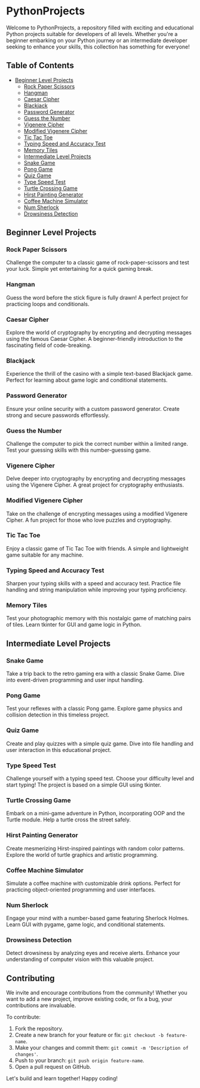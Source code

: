 # PythonProjects

Welcome to PythonProjects, a repository filled with exciting and educational Python projects suitable for developers of all levels. Whether you're a beginner embarking on your Python journey or an intermediate developer seeking to enhance your skills, this collection has something for everyone!

## Table of Contents

- [Beginner Level Projects](#beginner-level-projects)
  - [Rock Paper Scissors](#rock-paper-scissors)
  - [Hangman](#hangman)
  - [Caesar Cipher](#caesar-cipher)
  - [Blackjack](#blackjack)
  - [Password Generator](#password-generator)
  - [Guess the Number](#guess-the-number-game)
  - [Vigenere Cipher](#vigenere-cypher)
  - [Modified Vigenere Cipher](#modified-vigenere-cypher)
  - [Tic Tac Toe](#tic-tac-toe)
  - [Typing Speed and Accuracy Test](#typing-speed-and-accuracy-test)
  - [Memory Tiles](#memory-tiles)
  - [Intermediate Level Projects](#intermediate-level-projects)
  - [Snake Game](#snake-game)
  - [Pong Game](#pong-game)
  - [Quiz Game](#quiz-game)
  - [Type Speed Test](#type-speed-test)
  - [Turtle Crossing Game](#turtle-crossing-game)
  - [Hirst Painting Generator](#hirst-painting-generator)
  - [Coffee Machine Simulator](#coffee-machine-simulator)
  - [Num Sherlock](#num-sherlock)
  - [Drowsiness Detection](#drowsiness-detection)

## Beginner Level Projects

### Rock Paper Scissors
Challenge the computer to a classic game of rock-paper-scissors and test your luck. Simple yet entertaining for a quick gaming break.

### Hangman
Guess the word before the stick figure is fully drawn! A perfect project for practicing loops and conditionals.

### Caesar Cipher
Explore the world of cryptography by encrypting and decrypting messages using the famous Caesar Cipher. A beginner-friendly introduction to the fascinating field of code-breaking.

### Blackjack
Experience the thrill of the casino with a simple text-based Blackjack game. Perfect for learning about game logic and conditional statements.

### Password Generator
Ensure your online security with a custom password generator. Create strong and secure passwords effortlessly.

### Guess the Number
Challenge the computer to pick the correct number within a limited range. Test your guessing skills with this number-guessing game.

### Vigenere Cipher
Delve deeper into cryptography by encrypting and decrypting messages using the Vigenere Cipher. A great project for cryptography enthusiasts.

### Modified Vigenere Cipher
Take on the challenge of encrypting messages using a modified Vigenere Cipher. A fun project for those who love puzzles and cryptography.

### Tic Tac Toe
Enjoy a classic game of Tic Tac Toe with friends. A simple and lightweight game suitable for any machine.

### Typing Speed and Accuracy Test
Sharpen your typing skills with a speed and accuracy test. Practice file handling and string manipulation while improving your typing proficiency.

### Memory Tiles
Test your photographic memory with this nostalgic game of matching pairs of tiles. Learn tkinter for GUI and game logic in Python.

## Intermediate Level Projects

### Snake Game
Take a trip back to the retro gaming era with a classic Snake Game. Dive into event-driven programming and user input handling.

### Pong Game
Test your reflexes with a classic Pong game. Explore game physics and collision detection in this timeless project.

### Quiz Game
Create and play quizzes with a simple quiz game. Dive into file handling and user interaction in this educational project.

### Type Speed Test
Challenge yourself with a typing speed test. Choose your difficulty level and start typing! The project is based on a simple GUI using tkinter.

### Turtle Crossing Game
Embark on a mini-game adventure in Python, incorporating OOP and the Turtle module. Help a turtle cross the street safely.

### Hirst Painting Generator
Create mesmerizing Hirst-inspired paintings with random color patterns. Explore the world of turtle graphics and artistic programming.

### Coffee Machine Simulator
Simulate a coffee machine with customizable drink options. Perfect for practicing object-oriented programming and user interfaces.

### Num Sherlock
Engage your mind with a number-based game featuring Sherlock Holmes. Learn GUI with pygame, game logic, and conditional statements.

### Drowsiness Detection
Detect drowsiness by analyzing eyes and receive alerts. Enhance your understanding of computer vision with this valuable project.

## Contributing

We invite and encourage contributions from the community! Whether you want to add a new project, improve existing code, or fix a bug, your contributions are invaluable.

To contribute:

1. Fork the repository.
2. Create a new branch for your feature or fix: `git checkout -b feature-name`.
3. Make your changes and commit them: `git commit -m 'Description of changes'`.
4. Push to your branch: `git push origin feature-name`.
5. Open a pull request on GitHub.

Let's build and learn together! Happy coding!
